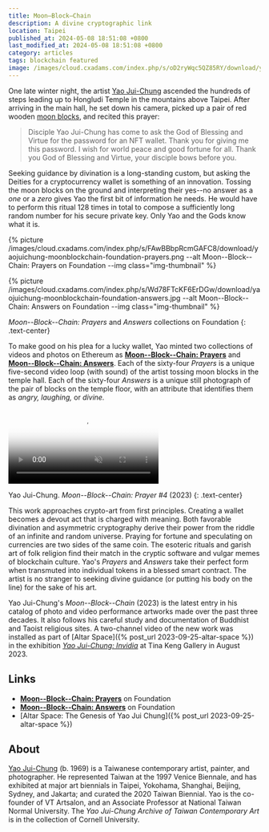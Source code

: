 ```yaml
---
title: Moon–Block–Chain
description: A divine cryptographic link
location: Taipei
published_at: 2024-05-08 18:51:08 +0800
last_modified_at: 2024-05-08 18:51:08 +0800
category: articles
tags: blockchain featured
image: /images/cloud.cxadams.com/index.php/s/oD2ryWqc5QZ85RY/download/yaojuichung-moonblockchain-prayer-04.jpg
---
```


One late winter night, the artist [Yao Jui-Chung] ascended the hundreds of steps
leading up to Hongludi Temple in the mountains above Taipei. After arriving in
the main hall, he set down his camera, picked up a pair of red wooden [moon
blocks], and recited this prayer:

> Disciple Yao Jui-Chung has come to ask the God of Blessing and Virtue
> for the password for an NFT wallet. Thank you for giving me this
> password. I wish for world peace and good fortune for all. Thank you
> God of Blessing and Virtue, your disciple bows before you.

Seeking guidance by divination is a long-standing custom, but asking the Deities
for a cryptocurrency wallet is something of an innovation. Tossing the moon
blocks on the ground and interpreting their yes--no answer as a *one* or a
*zero* gives Yao the first bit of information he needs. He would have to perform
this ritual 128 times in total to compose a sufficiently long random number for
his secure private key. Only Yao and the Gods know what it is.

{% picture /images/cloud.cxadams.com/index.php/s/FAwBBbpRcmGAFC8/download/yaojuichung-moonblockchain-foundation-prayers.png --alt Moon--Block--Chain: Prayers on Foundation --img class="img-thumbnail" %}

{% picture /images/cloud.cxadams.com/index.php/s/Wd78FTcKF6ErDGw/download/yaojuichung-moonblockchain-foundation-answers.jpg --alt Moon--Block--Chain: Answers on Foundation --img class="img-thumbnail" %}

*Moon--Block--Chain: Prayers* and *Answers* collections on Foundation
{: .text-center}

To make good on his plea for a lucky wallet, Yao minted two collections of
videos and photos on Ethereum as **[Moon--Block--Chain: Prayers]** and
**[Moon--Block--Chain: Answers]**. Each of the sixty-four *Prayers* is a unique
five-second video loop (with sound) of the artist tossing moon blocks in the
temple hall. Each of the sixty-four *Answers* is a unique still photograph of
the pair of blocks on the temple floor, with an attribute that identifies them
as *angry, laughing,* or *divine.*

<!-- Before you ask: this is a *performance*. You won't figure out Yao's private key -->
<!-- from these collections. -->

<p>
<video
  autoplay muted loop
  preload="metadata"
  src="/generated/videos/cloud.cxadams.com/index.php/s/673mojn8sLkDWWS/download/yaojuichung-moonblockchain-prayer-04.mp4"
  type="video/mp4"
  poster="{% picture meta /images/cloud.cxadams.com/index.php/s/oD2ryWqc5QZ85RY/download/yaojuichung-moonblockchain-prayer-04.jpg %}"
></video>
</p>

Yao Jui-Chung. *Moon--Block--Chain: Prayer #4* (2023)
{: .text-center}

This work approaches crypto-art from first principles. Creating a wallet becomes
a devout act that is charged with meaning. Both favorable divination and
asymmetric cryptography derive their power from the riddle of an infinite and
random universe. Praying for fortune and speculating on currencies are two sides
of the same coin. The esoteric rituals and garish art of folk religion find
their match in the cryptic software and vulgar memes of blockchain
culture. Yao's *Prayers* and *Answers* take their perfect form when transmuted
into individual tokens in a blessed smart contract. The artist is no stranger to
seeking divine guidance (or putting his body on the line) for the sake of his
art.

Yao Jui-Chung's *Moon--Block--Chain* (2023) is the latest entry in his catalog
of photo and video performance artworks made over the past three decades. It
also follows his careful study and documentation of Buddhist and Taoist
religious sites. A two-channel video of the new work was installed as part of
[Altar Space]({% post_url 2023-09-25-altar-space %}) in the exhibition *[Yao
Jui-Chung: Invidia]* at Tina Keng Gallery in August 2023.

## Links

* **[Moon--Block--Chain: Prayers]** on Foundation
* **[Moon--Block--Chain: Answers]** on Foundation
* [Altar Space: The Genesis of Yao Jui Chung]({% post_url 2023-09-25-altar-space %})

## About

[Yao Jui-Chung] (b. 1969) is a Taiwanese contemporary artist, painter, and
photographer. He represented Taiwan at the 1997 Venice Biennale, and has
exhibited at major art biennials in Taipei, Yokohama, Shanghai, Beijing, Sydney,
and Jakarta; and curated the 2020 Taiwan Biennial. Yao is the co-founder of VT
Artsalon, and an Associate Professor at National Taiwan Normal University. The
*Yao Jui-Chung Archive of Taiwan Contemporary Art* is in the collection of
Cornell University.

[Yao Jui-Chung]: https://www.yaojuichung.com/
[moon blocks]: https://en.wikipedia.org/wiki/Jiaobei
[Moon--Block--Chain: Prayers]: https://foundation.app/collection/moon-block-chain-prayers
[Moon--Block--Chain: Answers]: https://foundation.app/collection/moon-block-chain-answers
[Yao Jui-Chung: Invidia]: https://www.tinakenggallery.com/en/exhibitions/243-invidia/press_release_text/
